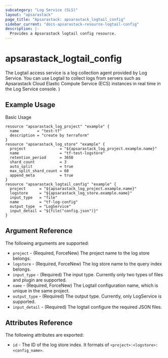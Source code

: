 ```yaml
---
subcategory: "Log Service (SLS)"
layout: "apsarastack"
page_title: "Apsarastack: apsarastack_logtail_config"
sidebar_current: "docs-apsarastack-resource-logtail-config"
description: |-
  Provides a Apsarastack logtail config resource.
---
```


# apsarastack\_logtail\_config

The Logtail access service is a log collection agent provided by Log Service. 
You can use Logtail to collect logs from servers such as Apsarastack Cloud Elastic
Compute Service (ECS) instances in real time in the Log Service console.
)

## Example Usage

Basic Usage

```
resource "apsarastack_log_project" "example" {
  name        = "test-tf"
  description = "create by terraform"
}
resource "apsarastack_log_store" "example" {
  project               = "${apsarastack_log_project.example.name}"
  name                  = "tf-test-logstore"
  retention_period      = 3650
  shard_count           = 3
  auto_split            = true
  max_split_shard_count = 60
  append_meta           = true
}
resource "apsarastack_logtail_config" "example" {
  project      = "${apsarastack_log_project.example.name}"
  logstore     = "${apsarastack_log_store.example.name}"
  input_type   = "file"
  name         = "tf-log-config"
  output_type  = "LogService"
  input_detail = "${file("config.json")}"
}
```


## Argument Reference

The following arguments are supported:

* `project` - (Required, ForceNew) The project name to the log store belongs.
* `logstore` - (Required, ForceNew) The log store name to the query index belongs.
* `input_type` - (Required) The input type. Currently only two types of files and plugin are supported.
* `name` - (Required, ForceNew) The Logtail configuration name, which is unique in the same project.
* `output_type` - (Required) The output type. Currently, only LogService is supported.
* `input_detail` - (Required) The logtail configure the required JSON files. 

## Attributes Reference

The following attributes are exported:

* `id` - The ID of the log store index. It formats of `<project>:<logstore>:<config_name>`.

